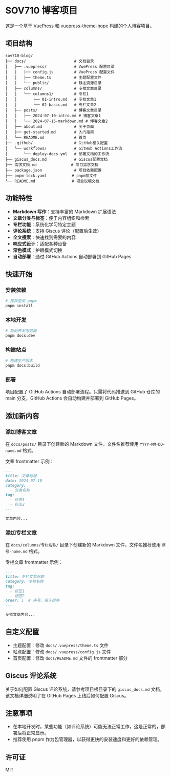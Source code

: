 # SOV710 博客项目

这是一个基于 [VuePress](https://vuepress.vuejs.org/) 和 [vuepress-theme-hope](https://theme-hope.vuejs.press/) 构建的个人博客项目。

## 项目结构

```
sov710-blog/
├── docs/                     # 文档目录
│   ├── .vuepress/            # VuePress 配置目录
│   │   ├── config.js         # VuePress 配置文件
│   │   ├── theme.ts          # 主题配置文件
│   │   └── public/           # 静态资源目录
│   ├── columns/              # 专栏文章目录
│   │   └── columns1/         # 专栏1
│   │       ├── 01-intro.md   # 专栏文章1
│   │       └── 02-basic.md   # 专栏文章2
│   ├── posts/                # 博客文章目录
│   │   ├── 2024-07-10-intro.md # 博客文章1
│   │   └── 2024-07-15-markdown.md # 博客文章2
│   ├── about.md              # 关于页面
│   ├── get-started.md        # 入门指南
│   └── README.md             # 首页
├── .github/                  # GitHub相关配置
│   └── workflows/            # GitHub Actions工作流
│       └── deploy-docs.yml   # 部署文档的工作流
├── giscus_docs.md            # Giscus配置文档
├── 需求文档.md               # 项目需求文档
├── package.json              # 项目依赖配置
├── pnpm-lock.yaml           # pnpm锁文件
└── README.md                # 项目说明文档
```

## 功能特性

- **Markdown 写作**：支持丰富的 Markdown 扩展语法
- **文章分类与标签**：便于内容组织和检索
- **专栏功能**：系统化学习特定主题
- **评论系统**：支持 Giscus 评论（配置后生效）
- **全文搜索**：快速找到需要的内容
- **响应式设计**：适配各种设备
- **深色模式**：护眼模式切换
- **自动部署**：通过 GitHub Actions 自动部署到 GitHub Pages

## 快速开始

### 安装依赖

```bash
# 推荐使用 pnpm
pnpm install
```

### 本地开发

```bash
# 启动开发服务器
pnpm docs:dev
```

### 构建站点

```bash
# 构建生产版本
pnpm docs:build
```

### 部署

项目配置了 GitHub Actions 自动部署流程。只需将代码推送到 GitHub 仓库的 main 分支，GitHub Actions 会自动构建并部署到 GitHub Pages。

## 添加新内容

### 添加博客文章

在 `docs/posts/` 目录下创建新的 Markdown 文件，文件名推荐使用 `YYYY-MM-DD-name.md` 格式。

文章 frontmatter 示例：

```markdown
---
title: 文章标题
date: 2024-07-10
category:
  - 分类名称
tag:
  - 标签1
  - 标签2
---

文章内容...
```

### 添加专栏文章

在 `docs/columns/专栏名称/` 目录下创建新的 Markdown 文件，文件名推荐使用 `序号-name.md` 格式。

专栏文章 frontmatter 示例：

```markdown
---
title: 专栏文章标题
category: 专栏名称
tag:
  - 标签1
  - 标签2
order: 1  # 序号，用于排序
---

专栏文章内容...
```

## 自定义配置

- 主题配置：修改 `docs/.vuepress/theme.ts` 文件
- 站点配置：修改 `docs/.vuepress/config.js` 文件
- 首页配置：修改 `docs/README.md` 文件的 frontmatter 部分

## Giscus 评论系统

关于如何配置 Giscus 评论系统，请参考项目根目录下的 `giscus_docs.md` 文档，该文档详细说明了在 GitHub Pages 上线后如何配置 Giscus。

## 注意事项

- 在本地开发时，某些功能（如评论系统）可能无法正常工作，这是正常的，部署后将正常显示。
- 推荐使用 pnpm 作为包管理器，以获得更快的安装速度和更好的依赖管理。

## 许可证

MIT

